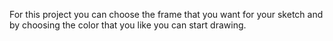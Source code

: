 For this project you can choose the frame that you want for your sketch and by choosing the color that you like you can start drawing.
